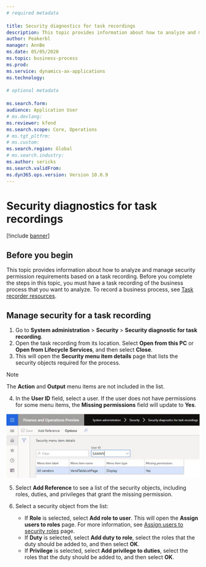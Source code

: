 ```yaml
--- 
# required metadata 
 
title: Security diagnostics for task recordings
description: This topic provides information about how to analyze and manage security permission requirements based on a task recording.
author: Peakerbl
manager: AnnBe 
ms.date: 05/05/2020
ms.topic: business-process 
ms.prod:  
ms.service: dynamics-ax-applications 
ms.technology:  
 
# optional metadata 
 
ms.search.form:    
audience: Application User 
# ms.devlang:  
ms.reviewer: kfend
ms.search.scope: Core, Operations 
# ms.tgt_pltfrm:  
# ms.custom:  
ms.search.region: Global
# ms.search.industry: 
ms.author: sericks
ms.search.validFrom: 
ms.dyn365.ops.version: Version 10.0.9 
---
```

# Security diagnostics for task recordings

[!include [banner](../../includes/banner.md)]

## Before you begin

This topic provides information about how to analyze and manage security permission requirements based on a task recording. Before you complete the steps in this topic, you must have a task recording of the business process that you want to analyze. To record a business process, see [Task recorder resources](../../user-interface/task-recorder.md). 

## Manage security for a task recording

1. Go to **System administration** > **Security** > **Security diagnostic for task recording**.
2. Open the task recording from its location. Select **Open from this PC** or **Open from Lifecycle Services**, and then select **Close**.
3. This will open the **Security menu item details** page that lists the security objects required for the process.

 > [!NOTE]
 > The **Action** and **Output** menu items are not included in the list.

4. In the **User ID** field, select a user. If the user does not have permissions for some menu items, the **Missing permissions** field will update to **Yes**.
  
  ![Security menu item details page](../media/Security-Menu-Item-Details.png)

5. Select **Add Reference** to see a list of the security objects, including roles, duties, and privileges that grant the missing permission.
6. Select a security object from the list:

	- If **Role** is selected, select **Add role to user**. This will open the **Assign users to roles** page. For more information, see [Assign users to security roles](assign-users-security-roles.md) page.
	- If **Duty** is selected, select **Add duty to role**, select the roles that the duty should be added to, and then select **OK**.
	- If **Privilege** is selected, select **Add privilege to duties**, select the roles that the duty should be added to, and then select **OK**.
